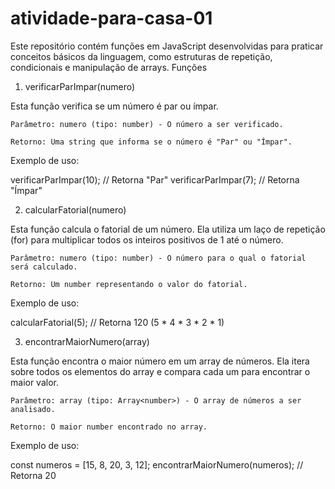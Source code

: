 # atividade-para-casa-01
Este repositório contém funções em JavaScript desenvolvidas para praticar conceitos básicos da linguagem, como estruturas de repetição, condicionais e manipulação de arrays.
Funções
1. verificarParImpar(numero)

Esta função verifica se um número é par ou ímpar.

    Parâmetro: numero (tipo: number) - O número a ser verificado.

    Retorno: Uma string que informa se o número é "Par" ou "Ímpar".

Exemplo de uso:

verificarParImpar(10); // Retorna "Par"
verificarParImpar(7);  // Retorna "Ímpar"

2. calcularFatorial(numero)

Esta função calcula o fatorial de um número. Ela utiliza um laço de repetição (for) para multiplicar todos os inteiros positivos de 1 até o número.

    Parâmetro: numero (tipo: number) - O número para o qual o fatorial será calculado.

    Retorno: Um number representando o valor do fatorial.

Exemplo de uso:

calcularFatorial(5); // Retorna 120 (5 * 4 * 3 * 2 * 1)

3. encontrarMaiorNumero(array)

Esta função encontra o maior número em um array de números. Ela itera sobre todos os elementos do array e compara cada um para encontrar o maior valor.

    Parâmetro: array (tipo: Array<number>) - O array de números a ser analisado.

    Retorno: O maior number encontrado no array.

Exemplo de uso:

const numeros = [15, 8, 20, 3, 12];
encontrarMaiorNumero(numeros); // Retorna 20